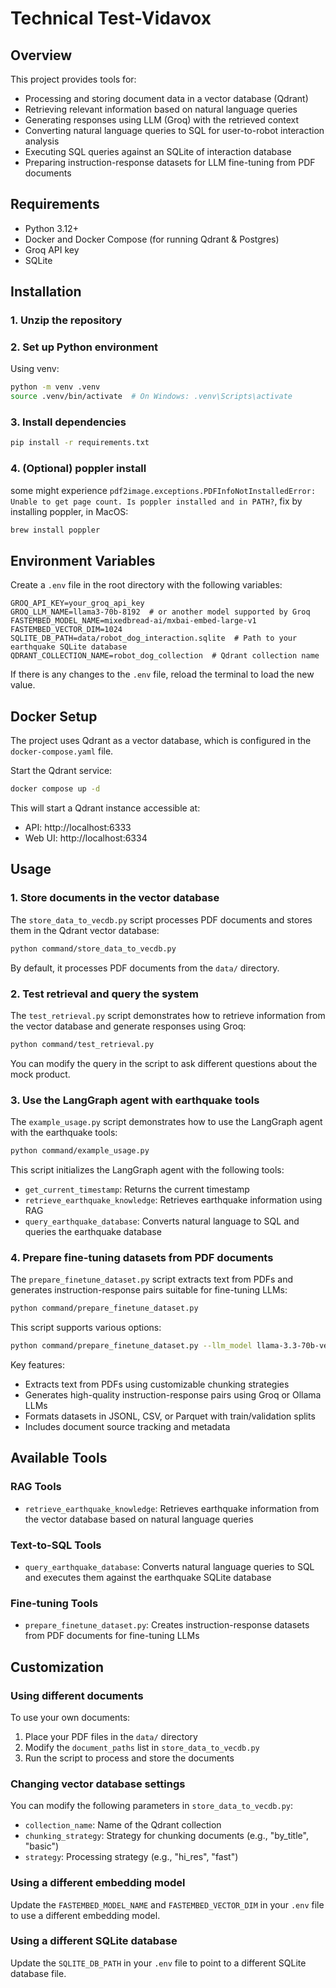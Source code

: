 # Technical Test-Vidavox

## Overview

This project provides tools for:

- Processing and storing document data in a vector database (Qdrant)
- Retrieving relevant information based on natural language queries
- Generating responses using LLM (Groq) with the retrieved context
- Converting natural language queries to SQL for user-to-robot interaction analysis
- Executing SQL queries against an SQLite of interaction database
- Preparing instruction-response datasets for LLM fine-tuning from PDF documents

## Requirements

- Python 3.12+
- Docker and Docker Compose (for running Qdrant & Postgres)
- Groq API key
- SQLite

## Installation

### 1. Unzip the repository

### 2. Set up Python environment

Using venv:

```bash
python -m venv .venv
source .venv/bin/activate  # On Windows: .venv\Scripts\activate
```

### 3. Install dependencies

```bash
pip install -r requirements.txt
```

### 4. (Optional) poppler install
some might experience `pdf2image.exceptions.PDFInfoNotInstalledError: Unable to get page count. Is poppler installed and in PATH?`, fix by installing poppler, in MacOS:
```bash
brew install poppler
```

## Environment Variables

Create a `.env` file in the root directory with the following variables:

```
GROQ_API_KEY=your_groq_api_key
GROQ_LLM_NAME=llama3-70b-8192  # or another model supported by Groq
FASTEMBED_MODEL_NAME=mixedbread-ai/mxbai-embed-large-v1
FASTEMBED_VECTOR_DIM=1024
SQLITE_DB_PATH=data/robot_dog_interaction.sqlite  # Path to your earthquake SQLite database
QDRANT_COLLECTION_NAME=robot_dog_collection  # Qdrant collection name
```

If there is any changes to the `.env` file, reload the terminal to load the new value.

## Docker Setup

The project uses Qdrant as a vector database, which is configured in the `docker-compose.yaml` file.

Start the Qdrant service:

```bash
docker compose up -d
```

This will start a Qdrant instance accessible at:

- API: http://localhost:6333
- Web UI: http://localhost:6334

## Usage

### 1. Store documents in the vector database

The `store_data_to_vecdb.py` script processes PDF documents and stores them in the Qdrant vector database:

```bash
python command/store_data_to_vecdb.py
```

By default, it processes PDF documents from the `data/` directory.

### 2. Test retrieval and query the system

The `test_retrieval.py` script demonstrates how to retrieve information from the vector database and generate responses using Groq:

```bash
python command/test_retrieval.py
```

You can modify the query in the script to ask different questions about the mock product.

### 3. Use the LangGraph agent with earthquake tools

The `example_usage.py` script demonstrates how to use the LangGraph agent with the earthquake tools:

```bash
python command/example_usage.py
```

This script initializes the LangGraph agent with the following tools:

- `get_current_timestamp`: Returns the current timestamp
- `retrieve_earthquake_knowledge`: Retrieves earthquake information using RAG
- `query_earthquake_database`: Converts natural language to SQL and queries the earthquake database

### 4. Prepare fine-tuning datasets from PDF documents

The `prepare_finetune_dataset.py` script extracts text from PDFs and generates instruction-response pairs suitable for fine-tuning LLMs:

```bash
python command/prepare_finetune_dataset.py
```

This script supports various options:
```bash
python command/prepare_finetune_dataset.py --llm_model llama-3.3-70b-versatile --num_pairs_per_chunk 5 --format jsonl
```

Key features:
- Extracts text from PDFs using customizable chunking strategies
- Generates high-quality instruction-response pairs using Groq or Ollama LLMs
- Formats datasets in JSONL, CSV, or Parquet with train/validation splits
- Includes document source tracking and metadata

## Available Tools

### RAG Tools

- `retrieve_earthquake_knowledge`: Retrieves earthquake information from the vector database based on natural language queries

### Text-to-SQL Tools

- `query_earthquake_database`: Converts natural language queries to SQL and executes them against the earthquake SQLite database

### Fine-tuning Tools

- `prepare_finetune_dataset.py`: Creates instruction-response datasets from PDF documents for fine-tuning LLMs

## Customization

### Using different documents

To use your own documents:

1. Place your PDF files in the `data/` directory
2. Modify the `document_paths` list in `store_data_to_vecdb.py`
3. Run the script to process and store the documents

### Changing vector database settings

You can modify the following parameters in `store_data_to_vecdb.py`:

- `collection_name`: Name of the Qdrant collection
- `chunking_strategy`: Strategy for chunking documents (e.g., "by_title", "basic")
- `strategy`: Processing strategy (e.g., "hi_res", "fast")

### Using a different embedding model

Update the `FASTEMBED_MODEL_NAME` and `FASTEMBED_VECTOR_DIM` in your `.env` file to use a different embedding model.

### Using a different SQLite database

Update the `SQLITE_DB_PATH` in your `.env` file to point to a different SQLite database file.
